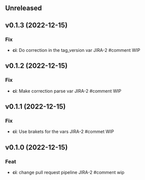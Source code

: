 ## Unreleased

## v0.1.3 (2022-12-15)

### Fix

- **ci**: Do correction in the tag_version var JIRA-2 #comment WIP

## v0.1.2 (2022-12-15)

### Fix

- **ci**: Make correction parse var JIRA-2 #comment WIP

## v0.1.1 (2022-12-15)

### Fix

- **ci**: Use brakets for the vars JIRA-2 #commet WIP

## v0.1.0 (2022-12-15)

### Feat

- **ci**: change pull request pipeline JIRA-2 #comment wip
